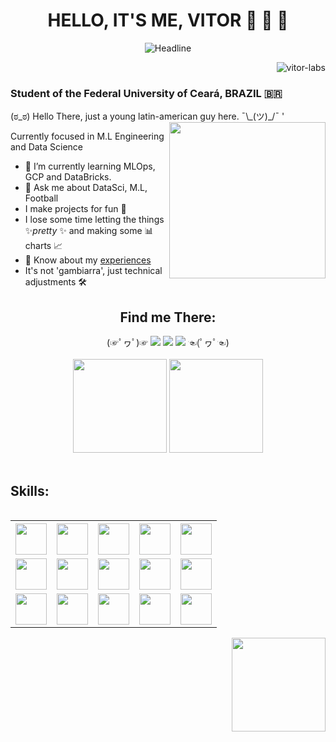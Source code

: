 <!-- Portfolio Presentation -->
<h1 align="center">HELLO, IT'S ME, VITOR 👋 👋 👋</h1>
<div align=center>
  <img src="https://readme-typing-svg.herokuapp.com?color=%236FDA44&size=32&center=true&vCenter=true&width=600&height=50&lines=Machine+Learning;Data+Engineer;Data+Scientist;Problem+Solver;" alt="Headline"/>
</div>
<p align="right"> <img src="https://komarev.com/ghpvc/?username=vitor-labs&label=Profile%20views&color=0e75b6&style=flat" alt="vitor-labs" /> </p>
<h3> Student of the Federal University of Ceará, BRAZIL 🇧🇷 </h3>
(ಠ_ಠ) Hello There, just a young latin-american guy here. ¯\_(ツ)_/¯
'
<img src="https://github.com/TheDudeThatCode/TheDudeThatCode/blob/master/Assets/Developer.gif" align="right" width="250">

Currently focused in M.L Engineering and Data Science
- 🌱 I’m currently learning MLOps, GCP and DataBricks.
- 💬 Ask me about DataSci, M.L, Football
- I make projects for fun 👀
- I lose some time letting the things ✨*pretty* ✨ and making some 📊 charts 📈
- 📄 Know about my <a href="https://docs.google.com/document/d/1wrUB81GhXZv-RPv8QdIupv79s5oTY2sKYvEZY221ax0/edit?usp=sharing">experiences</a>
- It's not 'gambiarra', just technical adjustments 🛠

<!-- Portfolio Contact Grid -->
<div>
  <div align="center">
    <h2><strong>Find me There:</strong></h2>
    (☞ﾟヮﾟ)☞ 
    <a href="https://www.instagram.com/u.vito.duarte/" target="_blank"><img src="https://img.shields.io/badge/-Instagram-%23E4405F?style=for-the-badge&logo=instagram&logoColor=white" target="_blank"></a>
    <a href="mailto:v02hx10@gmail.com"><img src="https://img.shields.io/badge/-Gmail-%23333?style=for-the-badge&logo=gmail&logoColor=white" target="_blank"></a>
    <a href="https://www.linkedin.com/in/uvitohugo"><img src="https://img.shields.io/badge/-LinkedIn-%230077B5?style=for-the-badge&logo=linkedin&logoColor=white" target="_blank"></a>
    ☜(ﾟヮﾟ☜)
  </div>
  <br/>
  <div align="center">
      <img height="150em" src="https://github-readme-streak-stats.herokuapp.com/?user=Vitor-labs&layout=compact&langs_count=7&theme=tokyonight" />
      <img height="150em" src="https://github-readme-stats.vercel.app/api?username=Vitor-labs&show_icons=true&theme=tokyonight&include_all_commits=true&count_private=true" />
  </div>
  <br/>
</div>

<!-- Skills Grid -->
<h2><strong>Skills:</strong></h2>
<table style="float: left; margin-right: 20px;">
  <tr>
    <th><img width="50" height="50" src="https://cdn.jsdelivr.net/gh/devicons/devicon/icons/amazonwebservices/amazonwebservices-original.svg"/></th>
    <th><img width="50" height="50" src="https://cdn.jsdelivr.net/gh/devicons/devicon/icons/docker/docker-original.svg" /></th>
    <th><img width="50" height="50" src="https://cdn.jsdelivr.net/gh/devicons/devicon/icons/git/git-original.svg" /></th>
    <th><img width="50" height="50" src="https://cdn.jsdelivr.net/gh/devicons/devicon/icons/pytorch/pytorch-original.svg" /></th>
    <th><img width="50" height="50" src="https://cdn.jsdelivr.net/gh/devicons/devicon/icons/django/django-plain.svg" /></th>    
  </tr>
  <tr>
    <td><img width="50" height="50" src="https://cdn.jsdelivr.net/gh/devicons/devicon/icons/fastapi/fastapi-original.svg" /></td>
    <td><img width="50" height="50" src="https://cdn.jsdelivr.net/gh/devicons/devicon/icons/pytest/pytest-original.svg" /></td>
    <td><img width="50" height="50" src="https://cdn.jsdelivr.net/gh/devicons/devicon/icons/apachekafka/apachekafka-original.svg" /></td>
    <td><img width="50" height="50" src="https://cdn.jsdelivr.net/gh/devicons/devicon/icons/postgresql/postgresql-plain.svg" /></td>
    <td><img width="50" height="50" src="https://cdn.jsdelivr.net/gh/devicons/devicon/icons/sqlite/sqlite-original.svg" /></td>
  </tr>
  <tr>
    <td><img width="50" height="50" src="https://cdn.jsdelivr.net/gh/devicons/devicon/icons/mysql/mysql-original.svg" /></td>
    <td><img width="50" height="50" src="https://cdn.jsdelivr.net/gh/devicons/devicon/icons/googlecloud/googlecloud-original.svg" /></td>
    <td><img width="50" height="50" src="https://cdn.jsdelivr.net/gh/devicons/devicon/icons/tensorflow/tensorflow-original.svg" /></td>
    <td><img width="50" height="50" src="https://cdn.jsdelivr.net/gh/devicons/devicon/icons/numpy/numpy-original.svg"/></td>
    <td><img width="50" height="50" src="https://cdn.jsdelivr.net/gh/devicons/devicon/icons/pandas/pandas-original.svg" /></td>
  </tr>
</table>

<div style="float: right;">
  <img height="150em" src="https://github-readme-stats.vercel.app/api/top-langs/?username=Vitor-labs&layout=compact&langs_count=6&theme=tokyonight" /> 
</div>
